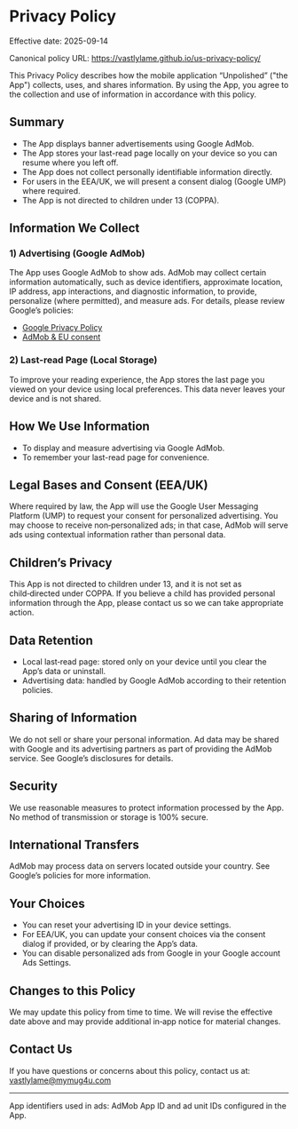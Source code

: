 
</head>
<body>
  <h1>Privacy Policy</h1>
  <p class="meta">Effective date: <span id="effective-date">2025-09-14</span></p>
  <p class="meta">Canonical policy URL: <a href="https://vastlylame.github.io/us-privacy-policy/" target="_blank" rel="noopener">https://vastlylame.github.io/us-privacy-policy/</a></p>

  <p>This Privacy Policy describes how the mobile application “Unpolished” ("the App") collects, uses, and shares information. By using the App, you agree to the collection and use of information in accordance with this policy.</p>

  <h2>Summary</h2>
  <ul>
    <li>The App displays banner advertisements using Google AdMob.</li>
    <li>The App stores your last-read page locally on your device so you can resume where you left off.</li>
    <li>The App does not collect personally identifiable information directly.</li>
    <li>For users in the EEA/UK, we will present a consent dialog (Google UMP) where required.</li>
    <li>The App is not directed to children under 13 (COPPA).</li>
  </ul>

  <h2>Information We Collect</h2>
  <h3>1) Advertising (Google AdMob)</h3>
  <p>The App uses Google AdMob to show ads. AdMob may collect certain information automatically, such as device identifiers, approximate location, IP address, app interactions, and diagnostic information, to provide, personalize (where permitted), and measure ads. For details, please review Google’s policies:</p>
  <ul>
    <li><a href="https://policies.google.com/privacy" target="_blank" rel="noopener">Google Privacy Policy</a></li>
    <li><a href="https://support.google.com/admob/answer/6128543" target="_blank" rel="noopener">AdMob &amp; EU consent</a></li>
  </ul>

  <h3>2) Last-read Page (Local Storage)</h3>
  <p>To improve your reading experience, the App stores the last page you viewed on your device using local preferences. This data never leaves your device and is not shared.</p>

  <h2>How We Use Information</h2>
  <ul>
    <li>To display and measure advertising via Google AdMob.</li>
    <li>To remember your last-read page for convenience.</li>
  </ul>

  <h2>Legal Bases and Consent (EEA/UK)</h2>
  <p>Where required by law, the App will use the Google User Messaging Platform (UMP) to request your consent for personalized advertising. You may choose to receive non‑personalized ads; in that case, AdMob will serve ads using contextual information rather than personal data.</p>

  <h2>Children’s Privacy</h2>
  <p>This App is not directed to children under 13, and it is not set as child‑directed under COPPA. If you believe a child has provided personal information through the App, please contact us so we can take appropriate action.</p>

  <h2>Data Retention</h2>
  <ul>
    <li>Local last‑read page: stored only on your device until you clear the App’s data or uninstall.</li>
    <li>Advertising data: handled by Google AdMob according to their retention policies.</li>
  </ul>

  <h2>Sharing of Information</h2>
  <p>We do not sell or share your personal information. Ad data may be shared with Google and its advertising partners as part of providing the AdMob service. See Google’s disclosures for details.</p>

  <h2>Security</h2>
  <p>We use reasonable measures to protect information processed by the App. No method of transmission or storage is 100% secure.</p>

  <h2>International Transfers</h2>
  <p>AdMob may process data on servers located outside your country. See Google’s policies for more information.</p>

  <h2>Your Choices</h2>
  <ul>
    <li>You can reset your advertising ID in your device settings.</li>
    <li>For EEA/UK, you can update your consent choices via the consent dialog if provided, or by clearing the App’s data.</li>
    <li>You can disable personalized ads from Google in your Google account Ads Settings.</li>
  </ul>

  <h2>Changes to this Policy</h2>
  <p>We may update this policy from time to time. We will revise the effective date above and may provide additional in‑app notice for material changes.</p>

  <h2>Contact Us</h2>
  <p>If you have questions or concerns about this policy, contact us at: <a href="mailto:vastlylame@mymug4u.com">vastlylame@mymug4u.com</a></p>

  <hr />
  <p class="meta">App identifiers used in ads: AdMob App ID and ad unit IDs configured in the App.</p>
</body>
</html>
